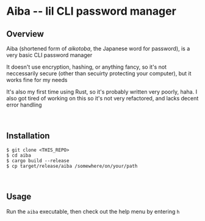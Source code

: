 # Aiba -- lil CLI password manager


## Overview

Aiba (shortened form of *aikotoba*, the Japanese word for password), is a very basic CLI password manager

It doesn't use encryption, hashing, or anything fancy, so it's not neccessarily secure (other than secuirty protecting your computer), but it works fine for my needs

It's also my first time using Rust, so it's probably written very poorly, haha. I also got tired of working on this so it's not very refactored, and lacks decent error handling

<br>

## Installation

```
$ git clone <THIS_REPO>
$ cd aiba
$ cargo build --release
$ cp target/release/aiba /somewhere/on/your/path
```

<br>

## Usage

Run the `aiba` executable, then check out the help menu by entering `h`